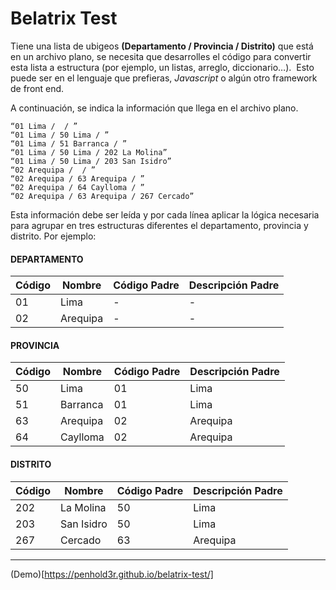 # Belatrix Test

Tiene una lista de ubigeos **(Departamento / Provincia / Distrito)** que está en un archivo plano, se necesita que desarrolles el código para convertir esta lista a estructura (por ejemplo, un listas, arreglo, diccionario…). 
Esto puede ser en el lenguaje que prefieras, _Javascript_ o algún otro framework de front end.

A continuación, se indica la información que llega en el archivo plano.

```
“01 Lima /  / ”
“01 Lima / 50 Lima / ”
“01 Lima / 51 Barranca / ”
“01 Lima / 50 Lima / 202 La Molina”
“01 Lima / 50 Lima / 203 San Isidro”
“02 Arequipa /  / ”
“02 Arequipa / 63 Arequipa / ”
“02 Arequipa / 64 Caylloma / ”
“02 Arequipa / 63 Arequipa / 267 Cercado”
```

Esta información debe ser leída y por cada línea aplicar la lógica necesaria para agrupar en tres estructuras diferentes el
departamento, provincia y distrito. Por ejemplo:

#### DEPARTAMENTO

| Código | Nombre   | Código Padre | Descripción Padre |
| ------ | -------- | ------------ | ----------------- |
| 01     | Lima     | -            | -                 |
| 02     | Arequipa | -            | -                 |

#### PROVINCIA

| Código | Nombre   | Código Padre | Descripción Padre |
| ------ | -------- | ------------ | ----------------- |
| 50     | Lima     | 01           | Lima              |
| 51     | Barranca | 01           | Lima              |
| 63     | Arequipa | 02           | Arequipa          |
| 64     | Caylloma | 02           | Arequipa          |

#### DISTRITO

| Código | Nombre     | Código Padre | Descripción Padre |
| ------ | ---------- | ------------ | ----------------- |
| 202    | La Molina  | 50           | Lima              |
| 203    | San Isidro | 50           | Lima              |
| 267    | Cercado    | 63           | Arequipa          |

---

(Demo)[https://penhold3r.github.io/belatrix-test/]
